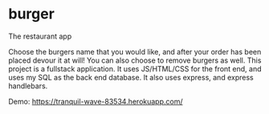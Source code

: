 # burger
The restaurant app

Choose the burgers name that you would like, and after your order has been placed devour it at will! You can also choose to remove burgers as well. 
This project is a fullstack application. It uses JS/HTML/CSS for the front end, and uses my SQL as the back end database. It also uses express, and express handlebars.

Demo: https://tranquil-wave-83534.herokuapp.com/
